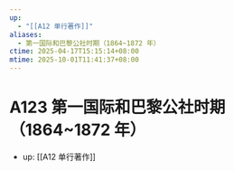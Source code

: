 ```yaml
---
up:
  - "[[A12 单行著作]]"
aliases:
  - 第一国际和巴黎公社时期（1864~1872 年）
ctime: 2025-04-17T15:15:14+08:00
mtime: 2025-10-01T11:41:37+08:00
---
```


# A123 第一国际和巴黎公社时期（1864~1872 年）

- up: [[A12 单行著作]]
